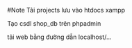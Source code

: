 #Note
 Tải projects lưu vào htdocs xampp
 
 Tạo csdl shop_db trên phpadmin 
 
 tải web bằng đường dẫn localhost/...
 
